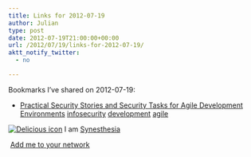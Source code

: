 ```yaml
---
title: Links for 2012-07-19
author: Julian
type: post
date: 2012-07-19T21:00:00+00:00
url: /2012/07/19/links-for-2012-07-19/
aktt_notify_twitter:
  - no

---
```

Bookmarks I&#8217;ve shared on 2012-07-19:

  * [Practical Security Stories and Security Tasks for Agile Development Environments][1] 
    [infosecurity][2] [development][3] [agile][4] </li> </ul> 
    
    <p class="deliciouslink">
      <a href="http://del.icio.us/synesthesia" title="See all my bookmarks on del.icio.us"><img src="https://www.synesthesia.co.uk/images/deliciousicon.jpg" alt="Delicious icon" /></a>&nbsp;I am <a href="http://del.icio.us/synesthesia" title="See all my bookmarks on del.icio.us">Synesthesia</a>
    </p>
    
    <p class="deliciouslink">
      <a href="http://del.icio.us/network?add=synesthesia" title="Add me to your del.icio.us network"><img src="https://www.synesthesia.co.uk/images/add.gif" alt="" /></a>&nbsp;<a href="http://del.icio.us/network?add=synesthesia" title="Add me to your del.icio.us network">Add me to your network</a>
    </p>

 [1]: http://www.safecode.org/publications/SAFECode_Agile_Dev_Security0712.pdf
 [2]: http://www.delicious.com/synesthesia/infosecurity
 [3]: http://www.delicious.com/synesthesia/development
 [4]: http://www.delicious.com/synesthesia/agile